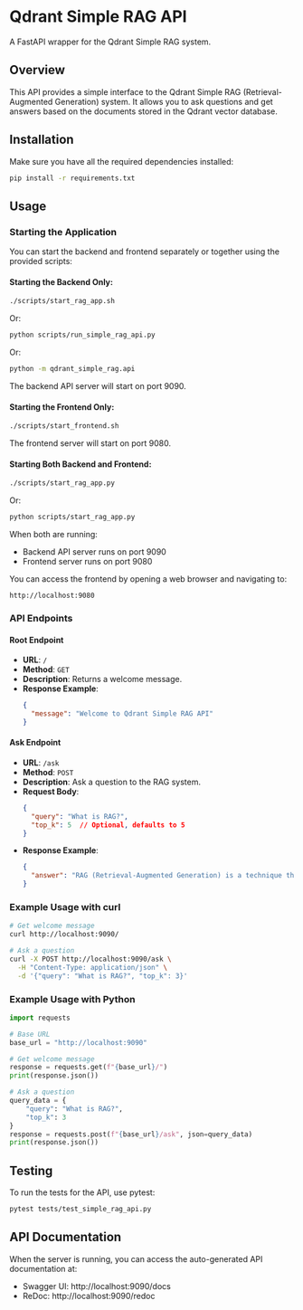 # Qdrant Simple RAG API

A FastAPI wrapper for the Qdrant Simple RAG system.

## Overview

This API provides a simple interface to the Qdrant Simple RAG (Retrieval-Augmented Generation) system. It allows you to ask questions and get answers based on the documents stored in the Qdrant vector database.

## Installation

Make sure you have all the required dependencies installed:

```bash
pip install -r requirements.txt
```

## Usage

### Starting the Application

You can start the backend and frontend separately or together using the provided scripts:

#### Starting the Backend Only:

```bash
./scripts/start_rag_app.sh
```

Or:

```bash
python scripts/run_simple_rag_api.py
```

Or:

```bash
python -m qdrant_simple_rag.api
```

The backend API server will start on port 9090.

#### Starting the Frontend Only:

```bash
./scripts/start_frontend.sh
```

The frontend server will start on port 9080.

#### Starting Both Backend and Frontend:

```bash
./scripts/start_rag_app.py
```

Or:

```bash
python scripts/start_rag_app.py
```

When both are running:
- Backend API server runs on port 9090
- Frontend server runs on port 9080

You can access the frontend by opening a web browser and navigating to:

```
http://localhost:9080
```

### API Endpoints

#### Root Endpoint

- **URL**: `/`
- **Method**: `GET`
- **Description**: Returns a welcome message.
- **Response Example**:
  ```json
  {
    "message": "Welcome to Qdrant Simple RAG API"
  }
  ```

#### Ask Endpoint

- **URL**: `/ask`
- **Method**: `POST`
- **Description**: Ask a question to the RAG system.
- **Request Body**:
  ```json
  {
    "query": "What is RAG?",
    "top_k": 5  // Optional, defaults to 5
  }
  ```
- **Response Example**:
  ```json
  {
    "answer": "RAG (Retrieval-Augmented Generation) is a technique that combines retrieval-based and generation-based approaches for natural language processing tasks..."
  }
  ```

### Example Usage with curl

```bash
# Get welcome message
curl http://localhost:9090/

# Ask a question
curl -X POST http://localhost:9090/ask \
  -H "Content-Type: application/json" \
  -d '{"query": "What is RAG?", "top_k": 3}'
```

### Example Usage with Python

```python
import requests

# Base URL
base_url = "http://localhost:9090"

# Get welcome message
response = requests.get(f"{base_url}/")
print(response.json())

# Ask a question
query_data = {
    "query": "What is RAG?",
    "top_k": 3
}
response = requests.post(f"{base_url}/ask", json=query_data)
print(response.json())
```

## Testing

To run the tests for the API, use pytest:

```bash
pytest tests/test_simple_rag_api.py
```

## API Documentation

When the server is running, you can access the auto-generated API documentation at:

- Swagger UI: http://localhost:9090/docs
- ReDoc: http://localhost:9090/redoc
